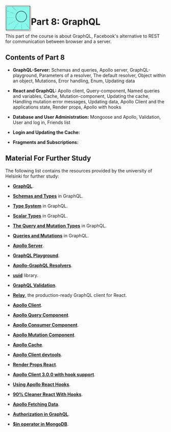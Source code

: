 <h1>
<img src="https://raw.githubusercontent.com/katerina-tziala/fullstackopen2019/master/documentation_images/part8_logo.png" alt="part logo" width="80" height="80" align="left" >
<br/>Part 8: GraphQL<br/>
</h1>

This part of the course is about GraphQL, Facebook's alternative to REST for communication between browser and a server.

<h2>Contents of Part 8</h2>

* **GraphQL-Server:** Schemas and queries, Apollo server, GraphQL-playground, Parameters of a resolver, The default resolver, Object within an object, Mutations, Error handling, Enum, Updating data

* **React and GraphQL:** Apollo client, Query-component, Named queries and variables, Cache, Mutation-component, Updating the cache, Handling mutation error messages, Updating data, Apollo Client and the applications state, Render props, Apollo with hooks

* **Database and User Administration:** Mongoose and Apollo, Validation, User and log in, Friends list

* **Login and Updating the Cache:** 

* **Fragments and Subscriptions:** 






<h2>Material For Further Study</h2>

The following list contains the resources provided by the university of Helsinki for further study:

* [**GraphQL**](https://graphql.org/).

* [**Schemas and Types**](https://graphql.org/learn/schema/) in GraphQL.

* [**Type System**](https://graphql.org/learn/schema/#type-system) in GraphQL.

* [**Scalar Types**](https://graphql.org/learn/schema/#scalar-types) in GraphQL.

* [**The Query and Mutation Types**](https://graphql.org/learn/schema/#the-query-and-mutation-types) in GraphQL.

* [**Queries and Mutations**](https://graphql.org/learn/queries/#fields) in GraphQL.

* [**Apollo Server**](https://www.apollographql.com/docs/apollo-server/).

* [**GraphQL Playground**](https://www.apollographql.com/docs/apollo-server/testing/graphql-playground/).

* [**Apollo-GraphQL Resolvers**](https://www.apollographql.com/docs/graphql-tools/resolvers/#Resolver-function-signature).

* [**uuid**](https://github.com/kelektiv/node-uuid#readme) library.

* [**GraphQL Validation**](https://graphql.org/learn/validation/).

* [**Relay**](https://relay.dev/), the production-ready GraphQL client for React.

* [**Apollo Client**](https://www.apollographql.com/docs/react/).

* [**Apollo Query Component**](https://www.apollographql.com/docs/react/v2.5/essentials/queries/).

* [**Apollo Consumer Component**](https://www.apollographql.com/docs/react/v2.5/essentials/queries/#manually-firing-a-query).

* [**Apollo Mutation Component**](https://www.apollographql.com/docs/react/v2.5/essentials/mutations/#the-mutation-component).

* [**Apollo Cache**](https://www.apollographql.com/docs/react/v2.5/advanced/caching/).

* [**Apollo Client devtools**](https://chrome.google.com/webstore/detail/apollo-client-developer-t/jdkknkkbebbapilgoeccciglkfbmbnfm/related).

* [**Render Props React**](https://reactjs.org/docs/render-props.html).

* [**Apollo Client 3.0.0 with hook support**](https://www.npmjs.com/package/react-apollo/v/3.0.0-beta.2).

* [**Using Apollo React Hooks**](https://moonhighway.com/apollo-hooks).

* [**90% Cleaner React With Hooks**](https://www.youtube.com/watch?v=wXLf18DsV-I).

* [**Apollo Fetching Data**](https://www.apollographql.com/docs/apollo-server/data/data/).

* [**Authorization in GraphQL**](https://blog.apollographql.com/authorization-in-graphql-452b1c402a9).

* [**$in operator in MongoDB**](https://docs.mongodb.com/manual/reference/operator/query/in/).


